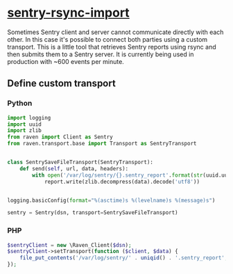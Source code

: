 # [sentry-rsync-import](https://github.com/fnkr/sentry-rsync-import)

Sometimes Sentry client and server cannot communicate directly with each other.
In this case it's possible to connect both parties using a custom transport.
This is a little tool that retrieves Sentry reports using rsync and then submits them to a Sentry server.
It is currently being used in production with ~600 events per minute.

## Define custom transport

### Python

```python
import logging
import uuid
import zlib
from raven import Client as Sentry
from raven.transport.base import Transport as SentryTransport


class SentrySaveFileTransport(SentryTransport):
    def send(self, url, data, headers):
        with open('/var/log/sentry/{}.sentry_report'.format(str(uuid.uuid4())), 'w') as report:
            report.write(zlib.decompress(data).decode('utf8'))


logging.basicConfig(format="%(asctime)s %(levelname)s %(message)s")

sentry = Sentry(dsn, transport=SentrySaveFileTransport)
```

### PHP

```php
$sentryClient = new \Raven_Client($dsn);
$sentryClient->setTransport(function ($client, $data) {
    file_put_contents('/var/log/sentry/' . uniqid() . '.sentry_report', json_encode($data));
});
```
